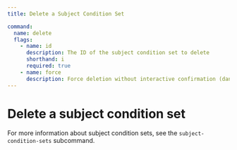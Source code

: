 ```yaml
---
title: Delete a Subject Condition Set

command:
  name: delete
  flags:
    - name: id
      description: The ID of the subject condition set to delete
      shorthand: i
      required: true
    - name: force
      description: Force deletion without interactive confirmation (dangerous)
---
```


# Delete a subject condition set

For more information about subject condition sets, see the `subject-condition-sets` subcommand.
